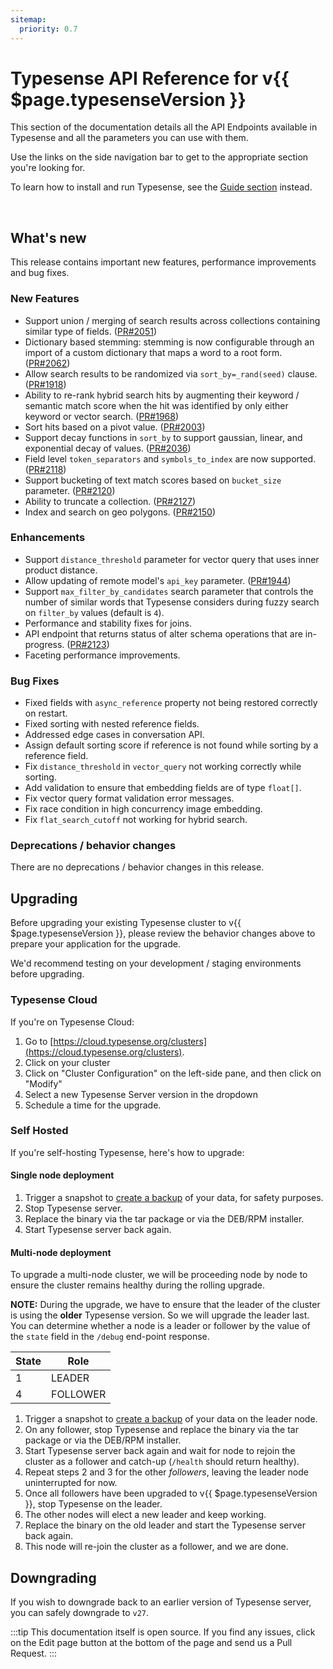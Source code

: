 ```yaml
---
sitemap:
  priority: 0.7
---
```


# Typesense API Reference for v{{ $page.typesenseVersion }}

This section of the documentation details all the API Endpoints available in Typesense and all the parameters you can use with them.

Use the links on the side navigation bar to get to the appropriate section you're looking for.

To learn how to install and run Typesense, see the [Guide section](/guide/README.md) instead.

<br/>

## What's new

This release contains important new features, performance improvements and bug fixes.

### New Features

- Support union / merging of search results across collections containing similar type of fields. ([PR#2051](https://github.com/typesense/typesense/pull/2051))
- Dictionary based stemming: stemming is now configurable through an import of a custom dictionary that maps a word to a root form. ([PR#2062](https://github.com/typesense/typesense/pull/2062))
- Allow search results to be randomized via `sort_by=_rand(seed)` clause. ([PR#1918](https://github.com/typesense/typesense/pull/1918))
- Ability to re-rank hybrid search hits by augmenting their keyword / semantic match score when the hit was identified by only either keyword or vector search. ([PR#1968](https://github.com/typesense/typesense/pull/1968))
- Sort hits based on a pivot value. ([PR#2003](https://github.com/typesense/typesense/pull/2003))
- Support decay functions in `sort_by` to support gaussian, linear, and exponential decay of values. ([PR#2036](https://github.com/typesense/typesense/pull/2036))
- Field level `token_separators` and `symbols_to_index` are now supported. ([PR#2118](https://github.com/typesense/typesense/pull/2118))
- Support bucketing of text match scores based on `bucket_size` parameter. ([PR#2120](https://github.com/typesense/typesense/pull/2120))
- Ability to truncate a collection. ([PR#2127](https://github.com/typesense/typesense/pull/2127))
- Index and search on geo polygons. ([PR#2150](https://github.com/typesense/typesense/pull/2150))

### Enhancements

- Support `distance_threshold` parameter for vector query that uses inner product distance.
- Allow updating of remote model's `api_key` parameter. ([PR#1944](https://github.com/typesense/typesense/pull/1944))
- Support `max_filter_by_candidates` search parameter that controls the number of similar words that Typesense considers during fuzzy search on `filter_by` values (default is `4`).
- Performance and stability fixes for joins.
- API endpoint that returns status of alter schema operations that are in-progress. ([PR#2123](https://github.com/typesense/typesense/pull/2123))
- Faceting performance improvements.

### Bug Fixes

- Fixed fields with `async_reference` property not being restored correctly on restart. 
- Fixed sorting with nested reference fields.
- Addressed edge cases in conversation API.
- Assign default sorting score if reference is not found while sorting by a reference field.
- Fix `distance_threshold` in `vector_query` not working correctly while sorting.
- Add validation to ensure that embedding fields are of type `float[]`.
- Fix vector query format validation error messages.
- Fix race condition in high concurrency image embedding.
- Fix `flat_search_cutoff` not working for hybrid search.

### Deprecations / behavior changes

There are no deprecations / behavior changes in this release.

## Upgrading

Before upgrading your existing Typesense cluster to v{{ $page.typesenseVersion }}, please review the behavior
changes above to prepare your application for the upgrade.

We'd recommend testing on your development / staging environments before upgrading. 

### Typesense Cloud

If you're on Typesense Cloud:

1. Go to [https://cloud.typesense.org/clusters](https://cloud.typesense.org/clusters).
2. Click on your cluster
3. Click on "Cluster Configuration" on the left-side pane, and then click on "Modify"
4. Select a new Typesense Server version in the dropdown
5. Schedule a time for the upgrade.

### Self Hosted

If you're self-hosting Typesense, here's how to upgrade:

#### Single node deployment

1. Trigger a snapshot to [create a backup](https://typesense.org/docs/28.0/api/cluster-operations.html#create-snapshot-for-backups) of your data, for safety purposes.
2. Stop Typesense server.
3. Replace the binary via the tar package or via the DEB/RPM installer. 
4. Start Typesense server back again.

#### Multi-node deployment

To upgrade a multi-node cluster, we will be proceeding node by node to ensure the cluster remains healthy during the rolling upgrade.

**NOTE:** During the upgrade, we have to ensure that the leader of the cluster is using the **older** Typesense version. 
So we will upgrade the leader last. You can determine whether a node is a leader or follower by the value of the `state` 
field in the `/debug` end-point response.

| State | Role     |
|-------|----------|
| 1     | LEADER   |
| 4     | FOLLOWER |

1. Trigger a snapshot to [create a backup](https://typesense.org/docs/28.0/api/cluster-operations.html#create-snapshot-for-backups) of your data 
   on the leader node.
2. On any follower, stop Typesense and replace the binary via the tar package or via the DEB/RPM installer.
3. Start Typesense server back again and wait for node to rejoin the cluster as a follower and catch-up (`/health` should return healthy). 
4. Repeat steps 2 and 3 for the other _followers_, leaving the leader node uninterrupted for now.
5. Once all followers have been upgraded to v{{ $page.typesenseVersion }}, stop Typesense on the leader.
6. The other nodes will elect a new leader and keep working. 
7. Replace the binary on the old leader and start the Typesense server back again. 
8. This node will re-join the cluster as a follower, and we are done.


## Downgrading

If you wish to downgrade back to an earlier version of Typesense server, you can safely downgrade to `v27`.

:::tip
This documentation itself is open source. If you find any issues, click on the Edit page button at the bottom of the page and send us a Pull Request.
:::

<RedirectOldLinks />
